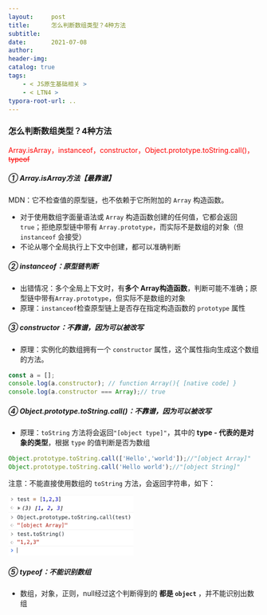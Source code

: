 ```yaml
---
layout:     post
title:      怎么判断数组类型？4种方法
subtitle:  
date:       2021-07-08
author:     
header-img: 
catalog: true
tags:
    - < JS原生基础相关 >
    - < LTN4 >
typora-root-url: ..
---
```


### 怎么判断数组类型？4种方法

<span style="color:red">Array.isArray，instanceof，constructor，Object.prototype.toString.call()，<del>typeof</del></span>

##### ① Array.isArray方法【最靠谱】

MDN：它不检查值的原型链，也不依赖于它所附加的 `Array` 构造函数。

- 对于使用数组字面量语法或 `Array` 构造函数创建的任何值，它都会返回 `true`；拒绝原型链中带有 `Array.prototype`，而实际不是数组的对象（但 `instanceof` 会接受）
- 不论从哪个全局执行上下文中创建，都可以准确判断

##### ② instanceof：原型链判断

- 出错情况：多个全局上下文时，有**多个 Array构造函数**，判断可能不准确；原型链中带有`Array.prototype`，但实际不是数组的对象
- 原理：`instanceof`检查原型链上是否存在指定构造函数的 `prototype` 属性

##### **③ constructor**：不靠谱，因为可以被改写

- 原理：实例化的数组拥有一个 `constructor` 属性，这个属性指向生成这个数组的方法。

```javascript
const a = [];
console.log(a.constructor); // function Array(){ [native code] }
console.log(a.constructor === Array);// true
```

##### ④ Object.prototype.toString.call()：不靠谱，因为可以被改写

- 原理：`toString` 方法将会返回`"[object type]"`，其中的 **type - 代表的是对象的类型**，根据 `type` 的值判断是否为数组

```js
Object.prototype.toString.call(['Hello','world']);//"[object Array]"
Object.prototype.toString.call('Hello world');//"[object String]"
```

注意：不能直接使用数组的 `toString` 方法，会返回字符串，如下：

<img src="/../img/assets_2019/image-20210708083051718.png" alt="image-20210708083051718" style="zoom:40%;" />

##### ⑤ typeof：不能识别数组

- 数组，对象，正则，null经过这个判断得到的 **都是 `object`** ，并不能识别出数组







